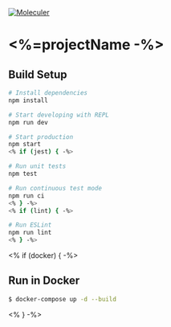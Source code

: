 [![Moleculer](https://img.shields.io/badge/Powered%20by-Moleculer-green.svg?colorB=0e83cd)](https://moleculer.services)

# <%=projectName -%>

## Build Setup

``` bash
# Install dependencies
npm install

# Start developing with REPL
npm run dev

# Start production
npm start
<% if (jest) { -%>

# Run unit tests
npm test

# Run continuous test mode
npm run ci
<% } -%>
<% if (lint) { -%>

# Run ESLint
npm run lint
<% } -%>
```

<% if (docker) { -%>
## Run in Docker

```bash
$ docker-compose up -d --build
```
<% } -%>
